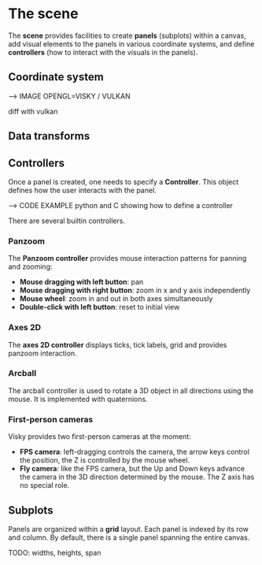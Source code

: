 # The scene

The **scene** provides facilities to create **panels** (subplots) within a canvas, add visual elements to the panels in various coordinate systems, and define **controllers** (how to interact with the visuals in the panels).


## Coordinate system

--> IMAGE OPENGL=VISKY / VULKAN

diff with vulkan


## Data transforms




## Controllers

Once a panel is created, one needs to specify a **Controller**. This object defines how the user interacts with the panel.

--> CODE EXAMPLE python and C showing how to define a controller

There are several builtin controllers.

### Panzoom

The **Panzoom controller** provides mouse interaction patterns for panning and zooming:

* **Mouse dragging with left button**: pan
* **Mouse dragging with right button**: zoom in x and y axis independently
* **Mouse wheel**: zoom in and out in both axes simultaneously
* **Double-click with left button**: reset to initial view



### Axes 2D

The **axes 2D controller** displays ticks, tick labels, grid and provides panzoom interaction.



### Arcball

The arcball controller is used to rotate a 3D object in all directions using the mouse. It is implemented with quaternions.


### First-person cameras

Visky provides two first-person cameras at the moment:

* **FPS camera**: left-dragging controls the camera, the arrow keys control the position, the Z is controlled by the mouse wheel.
* **Fly camera**: like the FPS camera, but the Up and Down keys advance the camera in the 3D direction determined by the mouse. The Z axis has no special role.



## Subplots

Panels are organized within a **grid** layout. Each panel is indexed by its row and column. By default, there is a single panel spanning the entire canvas.

TODO: widths, heights, span
